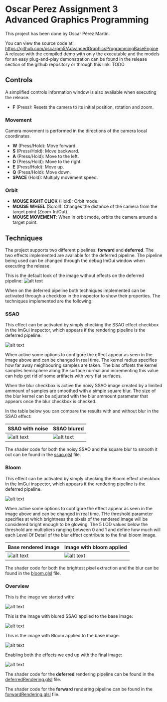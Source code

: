 # Oscar Perez Assignment 3 Advanced Graphics Programming
This project has been done by Oscar Pérez Martín.

You can view the source code at: https://github.com/oscarpm5/AdvancedGraphicsProgrammingBaseEngine
A release with the compiled demo with only the executable and the models for an easy plug-and-play demonstration can be found in the release section of the github repository or through this link: TODO


## Controls

A simplified controls information window is also avaliable when executing the release.

* **F** (Press): Resets the camera to its initial position, rotation and zoom.

### Movement
Camera movement is performed in the directions of the camera local coordinates.
* **W** (Press/Hold): Move forward.
* **S** (Press/Hold): Move backward.
* **A** (Press/Hold): Move to the left.
* **D** (Press/Hold): Move to the right.
* **E** (Press/Hold): Move up.
* **Q** (Press/Hold): Move down.
* **SPACE** (Hold): Multiply movement speed.

### Orbit
* **MOUSE RIGHT CLICK** (Hold): Orbit mode.
* **MOUSE WHEEL** (Scroll): Changes the distance of the camera from the target point (Zoom-In/Out).
* **MOUSE MOVEMENT**: When in orbit mode, orbits the camera around a target point.


## Techniques
The project supports two different pipelines: **forward** and **deferred**. The two effects implemented are avaliable for the deferred pipeline.
The pipeline being used can be changed through the debug ImGui window when executing the release. 

This is the default look of the image without effects on the deferred pipeline:
![alt text][Base]

When on the deferred pipeline both techniques implemented can be activated through a checkbox in the inspector to show their properties. The techniques implemented are the following:

### SSAO

This effect can be activated by simply checking the SSAO effect checkbox in the ImGui inspector, which appears if the rendering pipeline is the deferred pipeline.

![alt text][SSAO_Widget]

When active some options to configure the effect appear as seen in the image above and can be changed in real time. The kernel radius specifies how far away neighbouring samples are taken. The bias offsets the kernel samples hemisphere along the surface normal and incrementing this value can help get rid of some artifacts with very flat surfaces.

When the blur checkbox is active the noisy SSAO image created by a limited ammount of samples are smoothed with a simple square blur. The size of the blur kernel can be adjusted with the blur ammount parameter that appears once the blur checkbox is checked.

In the table below you can compare the results with and without blur in the SSAO effect:

| SSAO with noise | SSAO blured |
| ------------- | ------------- |
| ![alt text][SSAO_Noisy]  | ![alt text][SSAO_Blured]  |

The shader code for both the noisy SSAO and the square blur to smooth it out can be found in the [ssao.glsl](Engine/WorkingDir/ssao.glsl) file.


### Bloom

This effect can be activated by simply checking the Bloom effect checkbox in the ImGui inspector, which appears if the rendering pipeline is the deferred pipeline.

![alt text][Bloom_Widget]

When active some options to configure the effect appear as seen in the image above and can be changed in real time. THe threshold parameter specifies at which brightness the pixels of the rendered image will be considered bright enough to be glowing. The 5 LOD values below the threshold are multipliers ranging between 0 and 1 and define how much will each Level Of Detail of the blur effect contribute to the final bloom image.

| Base rendered image | Image with bloom applied |
| ------------- | ------------- |
| ![alt text][Base]  | ![alt text][Bloom]  |

The shader code for both the brightest pixel extraction and the blur can be found in the [bloom.glsl](Engine/WorkingDir/bloom.glsl) file.

### Overview

This is the image we started with:

![alt text][Base]


This is the image with blured SSAO applied to the base image:

![alt text][SSAO_Blured] 


This is the image with Bloom applied to the base image:

![alt text][Bloom]


Enabling both the effects we end up with the final image:

![alt text][Final]


The shader code for the **deferred** rendering pipeline can be found in the [deferredRendering.glsl](Engine/WorkingDir/deferredRendering.glsl) file.

The shader code for the **forward** rendering pipeline can be found in the [forwardRendering.glsl](Engine/WorkingDir/forwardRendering.glsl) file.

[Base]: Images/Base_No_Effects.PNG "Base image with no effects"
[SSAO_Noisy]: Images/SSAO_No_Blur.PNG "Final image with SSAO applied. The SSAO effect is noisy"
[SSAO_Blured]: Images/SSAO_Blurred.PNG "Final image with SSAO with blur applied"
[SSAO_Widget]: Images/SSAO_Widget.PNG "SSAO parameters customizable through the editor"
[Bloom]: Images/Bloom.PNG "Bloom effect applied in the final image"
[Bloom_Widget]: Images/Bloom_Widget.PNG "Bloom parameters customizable through the editor"
[Final]: Images/All_Effects.PNG "Final image with both SSAO blured and Bloom applied"


